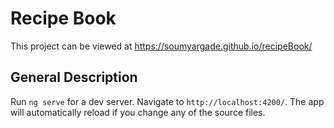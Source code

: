 # Recipe Book

This project can be viewed at https://soumyargade.github.io/recipeBook/

## General Description

Run `ng serve` for a dev server. Navigate to `http://localhost:4200/`. The app will automatically reload if you change any of the source files.
